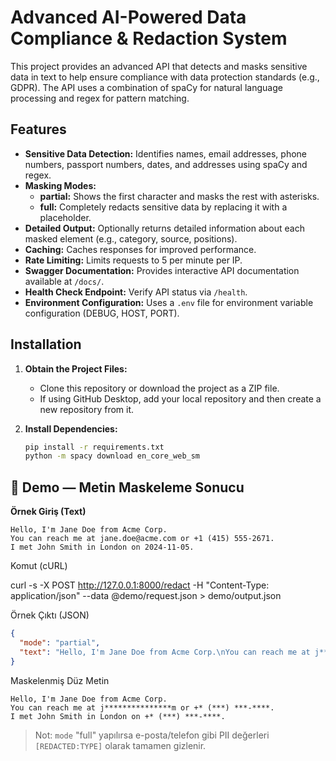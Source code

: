 # Advanced AI-Powered Data Compliance & Redaction System

This project provides an advanced API that detects and masks sensitive data in text to help ensure compliance with data protection standards (e.g., GDPR). The API uses a combination of spaCy for natural language processing and regex for pattern matching.

## Features

- **Sensitive Data Detection:** Identifies names, email addresses, phone numbers, passport numbers, dates, and addresses using spaCy and regex.
- **Masking Modes:**
  - **partial:** Shows the first character and masks the rest with asterisks.
  - **full:** Completely redacts sensitive data by replacing it with a placeholder.
- **Detailed Output:** Optionally returns detailed information about each masked element (e.g., category, source, positions).
- **Caching:** Caches responses for improved performance.
- **Rate Limiting:** Limits requests to 5 per minute per IP.
- **Swagger Documentation:** Provides interactive API documentation available at `/docs/`.
- **Health Check Endpoint:** Verify API status via `/health`.
- **Environment Configuration:** Uses a `.env` file for environment variable configuration (DEBUG, HOST, PORT).

## Installation

1. **Obtain the Project Files:**
   - Clone this repository or download the project as a ZIP file.
   - If using GitHub Desktop, add your local repository and then create a new repository from it.

2. **Install Dependencies:**
   ```bash
   pip install -r requirements.txt
   python -m spacy download en_core_web_sm
   ```

## 🔎 Demo — Metin Maskeleme Sonucu

**Örnek Giriş (Text)**
```text
Hello, I'm Jane Doe from Acme Corp.
You can reach me at jane.doe@acme.com or +1 (415) 555-2671.
I met John Smith in London on 2024-11-05.

```


Komut (cURL)

curl -s -X POST http://127.0.0.1:8000/redact -H "Content-Type: application/json" --data @demo/request.json > demo/output.json


Örnek Çıktı (JSON)

```json
{
  "mode": "partial",
  "text": "Hello, I'm Jane Doe from Acme Corp.\nYou can reach me at j***************m or +* (***) ***-****.\nI met John Smith in London on +* (***) ***-****."
}
```


Maskelenmiş Düz Metin

```text
Hello, I'm Jane Doe from Acme Corp.
You can reach me at j***************m or +* (***) ***-****.
I met John Smith in London on +* (***) ***-****.
```


> Not: `mode` "full" yapılırsa e-posta/telefon gibi PII değerleri `[REDACTED:TYPE]` olarak tamamen gizlenir.

